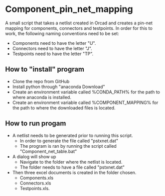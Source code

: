 # Component_pin_net_mapping
A small script that takes a netlist created in Orcad and creates a pin-net mapping for components, connectors and testpoints. 
In order for this to work, the following naming conventions need to be set:
* Components need to have the letter "U".
* Connectors need to have the letter "J".
* Testpoints need to have the letter "TP".

## How to "install" program
* Clone the repo from GitHub
* Install python through "anaconda Download"
* Create an environment variable called %CONDA_PATH% for the path to where anaconda is installed.
* Create an environment variable called %COMPONENT_MAPPING% for the path to where the downloaded files is located.


## How to run progam
* A netlist needs to be generated prior to running this script.
   * In order to generate the file called "pstxnet.dat"
   * The program is ran by running the script called "Component_net_table.bat"
* A dialog will show up
   * Navigate to the folder where the netlist is located. 
   * The folder needs to have a file called "pstxnet.dat"
* Then three excel documents is created in the folder chosen.
   *  Components.xls
   * Connectors.xls
   * Testpoints.xls.